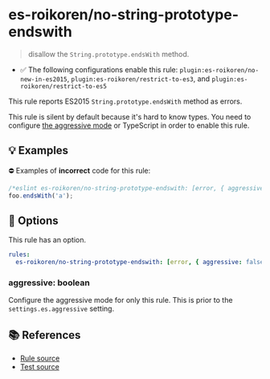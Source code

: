 # es-roikoren/no-string-prototype-endswith
> disallow the `String.prototype.endsWith` method.

- ✅ The following configurations enable this rule: `plugin:es-roikoren/no-new-in-es2015`, `plugin:es-roikoren/restrict-to-es3`, and `plugin:es-roikoren/restrict-to-es5`

This rule reports ES2015 `String.prototype.endsWith` method as errors.

This rule is silent by default because it's hard to know types. You need to configure [the aggressive mode](../#the-aggressive-mode) or TypeScript in order to enable this rule.

## 💡 Examples

⛔ Examples of **incorrect** code for this rule:

```js
/*eslint es-roikoren/no-string-prototype-endswith: [error, { aggressive: true }] */
foo.endsWith('a');
```

## 🔧 Options

This rule has an option.

```yml
rules:
  es-roikoren/no-string-prototype-endswith: [error, { aggressive: false }]
```

### aggressive: boolean

Configure the aggressive mode for only this rule.
This is prior to the `settings.es.aggressive` setting.

## 📚 References

- [Rule source](https://github.com/roikoren755/eslint-plugin-es/blob/v1.0.1/src/rules/no-string-prototype-endswith.ts)
- [Test source](https://github.com/roikoren755/eslint-plugin-es/blob/v1.0.1/tests/src/rules/no-string-prototype-endswith.ts)
